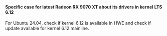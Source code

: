 #### Specific case for latest Radeon RX 9070 XT about its drivers in kernel LTS 6.12

For Ubuntu 24.04, check if kernel 6.12 is available in HWE and check if update available for kernel 6.12 mainline.
